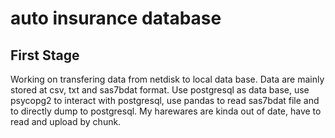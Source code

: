 # auto insurance database
## First Stage
Working on transfering data from netdisk to local data base. Data are mainly stored at csv, txt and sas7bdat format. Use postgresql as data base, use psycopg2 to interact with postgresql, use pandas to read sas7bdat file and to directly dump to postgresql. My harewares are kinda out of date, have to read and upload by chunk.
